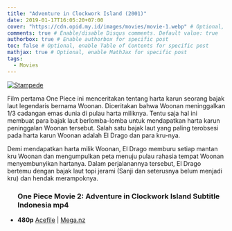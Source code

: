 ```yaml
---
title: "Adventure in Clockwork Island (2001)"
date: 2019-01-17T16:05:20+07:00
cover: "https://cdn.opid.my.id/images/movies/movie-1.webp" # Optional, cover
comments: true # Enable/disable Disqus comments. Default value: true
authorbox: true # Enable authorbox for specific post
toc: false # Optional, enable Table of Contents for specific post
mathjax: true # Optional, enable MathJax for specific post
tags:
  - Movies
---
```

[![Stampede](https://cdn.opid.my.id/images/movies/movie-1.webp)](https://cdn.opid.my.id/images/movies/movie-1.webp)

Film pertama One Piece ini menceritakan tentang harta karun seorang bajak laut legendaris bernama Woonan. Diceritakan bahwa Woonan meninggalkan 1/3 cadangan emas dunia di pulau harta miliknya. Tentu saja hal ini membuat para bajak laut berlomba-lomba untuk mendapatkan harta karun peninggalan Woonan tersebut. Salah satu bajak laut yang paling terobsesi pada harta karun Woonan adalah El Drago dan para kru-nya.

Demi mendapatkan harta milik Woonan, El Drago memburu setiap mantan kru Woonan dan mengumpulkan peta menuju pulau rahasia tempat Woonan menyembunyikan hartanya. Dalam perjalanannya tersebut, El Drago bertemu dengan bajak laut topi jerami (Sanji dan seterusnya belum menjadi kru) dan hendak merampoknya.

<div class="dl">
<ul>
<h3>
One Piece Movie 2: Adventure in Clockwork Island Subtitle Indonesia <bold>mp4</bold></h3>
<li><b>480p</b>
<a href="https://opid.page.link/gMCzZjxJ4ZNv2TUs9" rel="nofollow" target="_blank" title="One Piece Movie 2: Adventure in Clockwork Island Subtitle Indonesia">Acefile</a> | <a href="https://opid.page.link/X7WqqxfGuWAsRaDE7" rel="nofollow" target="_blank" title="One Piece Movie 2: Adventure in Clockwork Island Subtitle Indonesia">Mega.nz</a>
</li>
</li>
</ul>
</div>